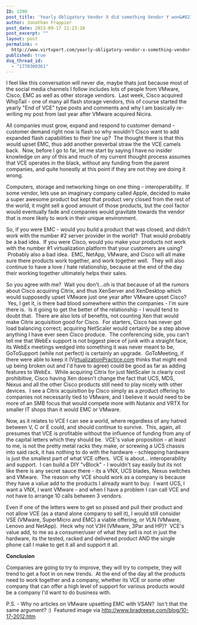 ```yaml
---
ID: 1390
post_title: 'Yearly Obligatory Vendor X did something Vendor Y won&#8217;t like post (read Cisco Whiptail Acquisition)'
author: Jonathan Frappier
post_date: 2013-09-17 11:23:18
post_excerpt: ""
layout: post
permalink: >
  http://www.virtxpert.com/yearly-obligatory-vendor-x-something-vendor-y-wont-like-read-cisco-whiptail-acquisition/
published: true
dsq_thread_id:
  - "1770300361"
---
```

I feel like this conversation will never die, maybe thats just because most of the social media channels I follow includes lots of people from VMware, Cisco, EMC as well as other storage vendors.  Last week, Cisco acquired WhipTail - one of many all flash storage vendors, this of course started the yearly "End of VCE" type posts and comments and why I am basically re-writing my post from last year after VMware acquired Nicira.

All companies must grow, expand and respond to customer demand - customer demand right now is flash so why wouldn't Cisco want to add expanded flash capabilities to their line up?  The thought there is that this would upset EMC, thus add another preverbal straw the the VCE camels back.  Now, before I go to far, let me start by saying I have no insider knowledge on any of this and much of my current thought process assumes that VCE operates in the black, without any funding from the parent companies, and quite honestly at this point if they are not they are doing it wrong.

Computers, storage and networking hinge on one thing - interoperability.  If some vendor, lets use an imaginary company called Apple, decided to make a super awesome product but kept that product very closed from the rest of the world, it might sell a good amount of those products, but the cool factor would eventually fade and companies would gravitate towards the vendor that is more likely to work in their unique environment.

So, if you were EMC - would you build a product that was closed, and didn't work with the number #2 server provider in the world?  That would probably be a bad idea.  If you were Cisco, would you make your products not work with the number #1 virtualization platform that your customers are using?  Probably also a bad idea.  EMC, NetApp, VMware, and Cisco will all make sure there products work together, and work together well.  They will also continue to have a love / hate relationship, because at the end of the day their working together ultimately helps their sales.

So you agree with me?  Wait you don't...oh is that because of all the rumors about Cisco acquiring Citrix, and thus XenServer and XenDesktop which would supposedly upset VMware just one year after VMware upset Cisco?  Yes, I get it, is there bad blood somewhere within the companies - I'm sure there is.  Is it going to get the better of the relationship - I would tend to doubt that.  There are also lots of benefits, not counting Xen that would make Citrix acquisition good for Cisco.  For starters, Cisco has never got load balancing correct; acquiring NetScaler would certainly be a step above anything I have ever seen Cisco produce.  The conferencing side, you can't tell me that WebEx support is not biggest piece of junk with a straight face, its WebEx meetings wedged into something it was never meant to be, GoToSupport (while not perfect) is certainly an upgrade.  GoToMeeting, if there were able to keep it (V<a href="http://www.virtualizationpractice.com/thinking-logical-acquisition-cisco-citrix-22987/?utm_source=feedburner&amp;utm_medium=feed&amp;utm_campaign=Feed%3A+TheVirtualizationPractice+%28The+Virtualization+Practice%29&amp;utm_content=FaceBook" target="_blank">irtualizationPractice.com</a> thinks that might end up being broken out and I'd have to agree) could be good as far as adding features to WebEx.  While acquiring Citrix for just NetScaler is clearly cost prohibitive, Cisco having Xen doesn't change the fact that UCS, MDS, Nexus and all the other Cisco products still need to play nicely with other devices.  I see a Citrix acquisition by Cisco simply as a product offering to companies not necessarily tied to VMware, and I believe it would need to be more of an SMB focus that would compete more with Nutanix and VRTX for smaller IT shops than it would EMC or VMware.

Now, as it relates to VCE I can see a world, where regardless of any hatred between V, C or E could, and should continue to survive.  This, again, all presumes that VCE is profitable without the influence of funding from any of the capital letters which they should be.  VCE's value proposition - at least to me, is not the pretty metal racks they make, or screwing a UCS chassis into said rack, it has nothing to do with the hardware - schlepping hardware is just the smallest part of what VCE offers.  VCE is about... interoperability and support.  I can build a DIY "vBlock" - I wouldn't say easily but its not like there is any secret sauce there - its a VNX, UCS blades, Nexus switches and VMware.  The reason why VCE should work as a company is because they have a value add to the products I already want to buy.  I want UCS, I want a VNX, I want VMware - and when I have a problem I can call VCE and not have to arrange 10 calls between 3 vendors.

Even if one of the letters were to get so pissed and pull their product and not allow VCE (as a stand alone company to sell it), I would still consider VSE (VMware, SuperMicro and EMC) a viable offering, or VLN (VMware, Lenovo and NetApp).  Heck why not V3H (VMware, 3Par and HP)?  VCE's value add, to me as a consumer/user of what they sell is not in just the hardware, its the tested, racked and delivered product AND the single phone call I make to get it all and support it all.

<strong>Conclusion</strong>

Companies are going to try to improve, they will try to compete, they will trend to get a foot in on new trends.  At the end of the day all the products need to work together and a company, whether its VCE or some other company that can offer a high level of support for various products would be a company I'd want to do business with.

P.S. - Why no articles on VMware upsetting EMC with VSAN?  Isn't that the same argument? :)  Featured image via http://www.bradreese.com/blog/10-17-2012.htm